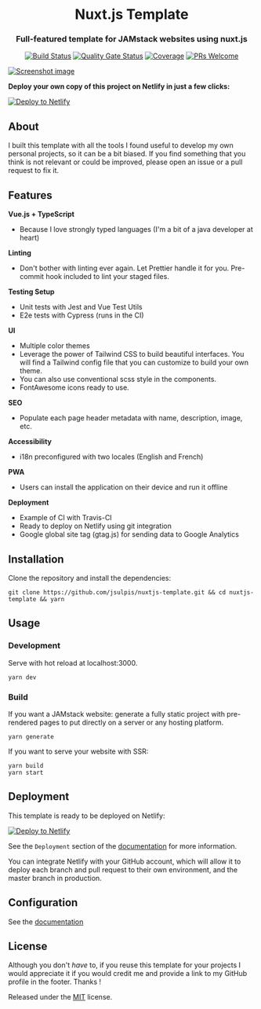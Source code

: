 <span align="center">
  
<h1>Nuxt.js Template</h1>
<h3>Full-featured template for JAMstack websites using nuxt.js</h3>

<p>
  
[![Build Status](https://travis-ci.org/jsulpis/nuxtjs-template.svg?branch=master)](https://travis-ci.org/jsulpis/nuxtjs-template)
[![Quality Gate Status](https://sonarcloud.io/api/project_badges/measure?project=nuxt-template&metric=alert_status)](https://sonarcloud.io/dashboard?id=nuxt-template)
[![Coverage](https://sonarcloud.io/api/project_badges/measure?project=nuxt-template&metric=coverage)](https://sonarcloud.io/dashboard?id=nuxt-template)
[![PRs Welcome](https://img.shields.io/badge/PRs-welcome-brightgreen.svg)](http://makeapullrequest.com)
</p>

<a href="https://nuxtjs-template.netlify.app">
  <img class="repo-preview" src="https://raw.githubusercontent.com/jsulpis/nuxtjs-template/master/preview.png" alt="Screenshot image"/>
</a>

</span>

**Deploy your own copy of this project on Netlify in just a few clicks:**

[![Deploy to Netlify](https://www.netlify.com/img/deploy/button.svg)](https://app.netlify.com/start/deploy?repository=https://github.com/jsulpis/nuxtjs-template)

## About

I built this template with all the tools I found useful to develop my own personal projects, so it can be a bit biased. If you find something that you think is not relevant or could be improved, please open an issue or a pull request to fix it.

## Features

**Vue.js + TypeScript**

- Because I love strongly typed languages (I'm a bit of a java developer at heart)

**Linting**

- Don't bother with linting ever again. Let Prettier handle it for you. Pre-commit hook included to lint your staged files.

**Testing Setup**

- Unit tests with Jest and Vue Test Utils
- E2e tests with Cypress (runs in the CI)

**UI**

- Multiple color themes
- Leverage the power of Tailwind CSS to build beautiful interfaces. You will find a Tailwind config file that you can customize to build your own theme.
- You can also use conventional scss style in the components.
- FontAwesome icons ready to use.

**SEO**

- Populate each page header metadata with name, description, image, etc.

**Accessibility**

- i18n preconfigured with two locales (English and French)

**PWA**

- Users can install the application on their device and run it offline

**Deployment**

- Example of CI with Travis-CI
- Ready to deploy on Netlify using git integration
- Google global site tag (gtag.js) for sending data to Google Analytics

## Installation

Clone the repository and install the dependencies:

```shell
git clone https://github.com/jsulpis/nuxtjs-template.git && cd nuxtjs-template && yarn
```

## Usage

### Development

Serve with hot reload at localhost:3000.

```
yarn dev
```

### Build

If you want a JAMstack website: generate a fully static project with pre-rendered pages to put directly on a server or any hosting platform.

```
yarn generate
```

If you want to serve your website with SSR:

```
yarn build
yarn start
```

## Deployment

This template is ready to be deployed on Netlify:

[![Deploy to Netlify](https://www.netlify.com/img/deploy/button.svg)](https://app.netlify.com/start/deploy?repository=https://github.com/jsulpis/nuxtjs-template)

See the `Deployment` section of the [documentation](https://nuxtjs-template.netlify.app/documentation) for more information.

You can integrate Netlify with your GitHub account, which will allow it to deploy each branch and pull request to their own environment, and the master branch in production.

## Configuration

See the [documentation](https://nuxtjs-template.netlify.app/documentation)

## License

Although you don't _have_ to, if you reuse this template for your projects I would appreciate it if you would credit me and provide a link to my GitHub profile in the footer. Thanks !

Released under the [MIT](https://github.com/jsulpis/nuxtjs-template/blob/master/LICENSE) license.
